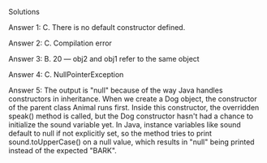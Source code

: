 Solutions

Answer 1: C. There is no default constructor defined.

Answer 2:  C. Compilation error


Answer 3: B. 20 — obj2 and obj1 refer to the same object


Answer 4: C. NullPointerException

Answer 5: The output is "null" because of the way Java handles constructors in inheritance. When we  create a Dog object, the constructor of the parent class Animal runs first. Inside this constructor, the overridden speak() method is called, but the Dog constructor hasn't had a chance to initialize the sound variable yet. In Java, instance variables like sound default to null if not explicitly set, so the method tries to print sound.toUpperCase() on a null value, which results in "null" being printed instead of the expected "BARK".


